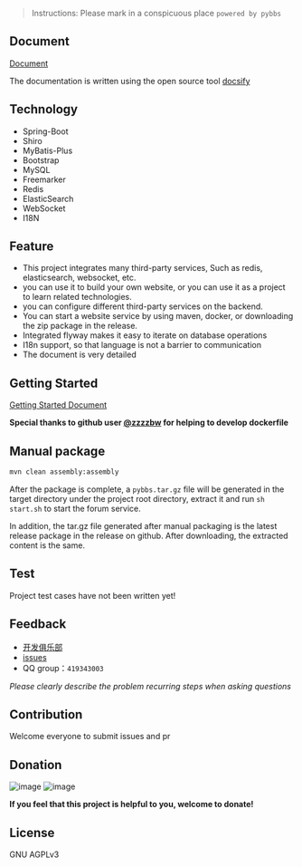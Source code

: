 > Instructions: Please mark in a conspicuous place `powered by pybbs`

## Document

[Document](https://tomoya92.github.io/pybbs/)

The documentation is written using the open source tool [docsify](https://docsify.js.org/#/quickstart)

## Technology

- Spring-Boot
- Shiro
- MyBatis-Plus
- Bootstrap
- MySQL
- Freemarker
- Redis
- ElasticSearch
- WebSocket
- I18N

## Feature

- This project integrates many third-party services, Such as redis, elasticsearch, websocket, etc.
- you can use it to build your own website, or you can use it as a project to learn related technologies.
- you can configure different third-party services on the backend.
- You can start a website service by using maven, docker, or downloading the zip package in the release.
- Integrated flyway makes it easy to iterate on database operations
- I18n support, so that language is not a barrier to communication
- The document is very detailed

## Getting Started

[Getting Started Document](https://tomoya92.github.io/pybbs/#%E5%BF%AB%E9%80%9F%E5%BC%80%E5%A7%8B)

**Special thanks to github user [@zzzzbw](https://github.com/zzzzbw) for helping to develop dockerfile**

## Manual package

```bash
mvn clean assembly:assembly
```

After the package is complete, a `pybbs.tar.gz` file will be generated in the target directory under the project root directory, extract it and run `sh start.sh` to start the forum service.

In addition, the tar.gz file generated after manual packaging is the latest release package in the release on github. After downloading, the extracted content is the same.

## Test

Project test cases have not been written yet!

## Feedback

- [开发俱乐部](https://17dev.club/)
- [issues](https://github.com/tomoya92/pybbs/issues)
- QQ group：`419343003`

*Please clearly describe the problem recurring steps when asking questions*

## Contribution

Welcome everyone to submit issues and pr

## Donation

![image](https://cloud.githubusercontent.com/assets/6915570/18000010/9283d530-6bae-11e6-8c34-cd27060b9074.png)
![image](https://cloud.githubusercontent.com/assets/6915570/17999995/7c2a4db4-6bae-11e6-891c-4b6bc4f00f4b.png)

**If you feel that this project is helpful to you, welcome to donate!**

## License

GNU AGPLv3
